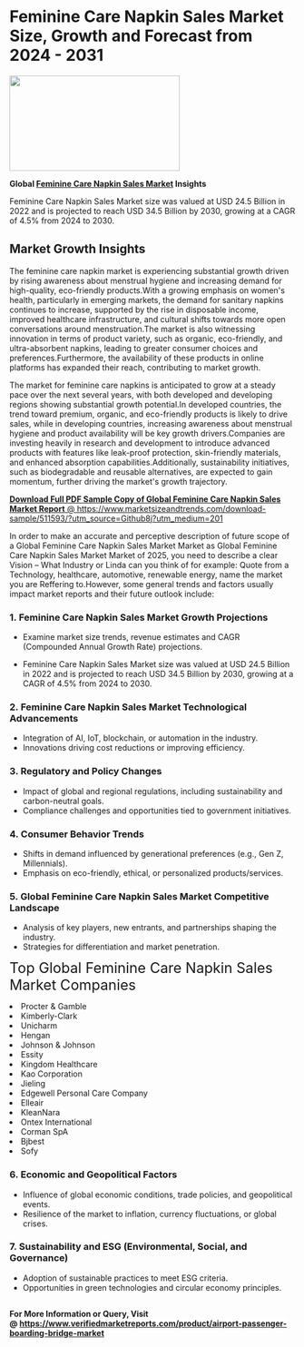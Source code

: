 <H1>Feminine Care Napkin Sales Market Size, Growth and Forecast from 2024 - 2031</H1><img class="aligncenter size-medium wp-image-584254" src="https://thirdeyenews.in/wp-content/uploads/2024/09/Global-Market-Research-300x168.jpeg" alt="" width="300" height="168" /><p><strong>Global&nbsp;<a href="https://www.marketsizeandtrends.com/download-sample/511593/?utm_source=Github8j?utm_medium=201">Feminine Care Napkin Sales Market</a> Insights</strong></p><p>Feminine Care Napkin Sales Market size was valued at USD 24.5 Billion in 2022 and is projected to reach USD 34.5 Billion by 2030, growing at a CAGR of 4.5% from 2024 to 2030.</p><p><h2>Market Growth Insights</h2> <p>The feminine care napkin market is experiencing substantial growth driven by rising awareness about menstrual hygiene and increasing demand for high-quality, eco-friendly products.With a growing emphasis on women's health, particularly in emerging markets, the demand for sanitary napkins continues to increase, supported by the rise in disposable income, improved healthcare infrastructure, and cultural shifts towards more open conversations around menstruation.The market is also witnessing innovation in terms of product variety, such as organic, eco-friendly, and ultra-absorbent napkins, leading to greater consumer choices and preferences.Furthermore, the availability of these products in online platforms has expanded their reach, contributing to market growth.</p> <p><a href="#"></a></p> <p>The market for feminine care napkins is anticipated to grow at a steady pace over the next several years, with both developed and developing regions showing substantial growth potential.In developed countries, the trend toward premium, organic, and eco-friendly products is likely to drive sales, while in developing countries, increasing awareness about menstrual hygiene and product availability will be key growth drivers.Companies are investing heavily in research and development to introduce advanced products with features like leak-proof protection, skin-friendly materials, and enhanced absorption capabilities.Additionally, sustainability initiatives, such as biodegradable and reusable alternatives, are expected to gain momentum, further driving the market's growth trajectory.</p> <p><a href="#"></p><p><span class=""><strong>Download Full PDF Sample Copy of Global Feminine Care Napkin Sales Market Report</strong> @ <a href="https://www.marketsizeandtrends.com/download-sample/511593/?utm_source=Github8j?utm_medium=201" target="_blank">https://www.marketsizeandtrends.com/download-sample/511593/?utm_source=Github8j?utm_medium=201</a></span></p><p>In order to make an accurate and perceptive description of future scope of a Global&nbsp;Feminine Care Napkin Sales Market Market as Global&nbsp;Feminine Care Napkin Sales Market Market of 2025, you need to describe a clear Vision &ndash; What Industry or Linda can you think of for example: Quote from a Technology, healthcare, automotive, renewable energy, name the market you are Reffering to.However, some general trends and factors usually impact market reports and their future outlook include:</p><h3>1.&nbsp;<strong>Feminine Care Napkin Sales Market Growth Projections</strong></h3><ul><li>Examine market size trends, revenue estimates and CAGR (Compounded Annual Growth Rate) projections.</li><li><p>Feminine Care Napkin Sales Market size was valued at USD 24.5 Billion in 2022 and is projected to reach USD 34.5 Billion by 2030, growing at a CAGR of 4.5% from 2024 to 2030.</p></li></ul><h3>2.&nbsp;<strong>Feminine Care Napkin Sales Market Technological Advancements</strong></h3><ul><li>Integration of AI, IoT, blockchain, or automation in the industry.</li><li>Innovations driving cost reductions or improving efficiency.</li></ul><h3>3.&nbsp;<strong>Regulatory and Policy Changes</strong></h3><ul><li>Impact of global and regional regulations, including sustainability and carbon-neutral goals.</li><li>Compliance challenges and opportunities tied to government initiatives.</li></ul><h3>4.&nbsp;<strong>Consumer Behavior Trends</strong></h3><ul><li>Shifts in demand influenced by generational preferences (e.g., Gen Z, Millennials).</li><li>Emphasis on eco-friendly, ethical, or personalized products/services.</li></ul><h3>5.&nbsp;<strong>Global Feminine Care Napkin Sales Market Competitive Landscape</strong></h3><ul><li>Analysis of key players, new entrants, and partnerships shaping the industry.</li><li>Strategies for differentiation and market penetration.</li></ul><p data-pm-slice="1 1 []"><span style="color: inherit; font-family: inherit; font-size: 25px;">Top Global Feminine Care Napkin Sales Market Companies</span></p><div class="" data-test-id=""><p><li>Procter & Gamble</li><li> Kimberly-Clark</li><li> Unicharm</li><li> Hengan</li><li> Johnson & Johnson</li><li> Essity</li><li> Kingdom Healthcare</li><li> Kao Corporation</li><li> Jieling</li><li> Edgewell Personal Care Company</li><li> Elleair</li><li> KleanNara</li><li> Ontex International</li><li> Corman SpA</li><li> Bjbest</li><li> Sofy</li></p></div><h3>6.&nbsp;<strong>Economic and Geopolitical Factors</strong></h3><ul><li>Influence of global economic conditions, trade policies, and geopolitical events.</li><li>Resilience of the market to inflation, currency fluctuations, or global crises.</li></ul><h3>7.&nbsp;<strong>Sustainability and ESG (Environmental, Social, and Governance)</strong></h3><ul><li>Adoption of sustainable practices to meet ESG criteria.</li><li>Opportunities in green technologies and circular economy principles.</li></ul><h2><strong style="font-size: 14px;">For More Information or Query, Visit @&nbsp;</strong><a style="background-color: #ffffff; font-size: 14px;" href="https://www.marketsizeandtrends.com/report/feminine-care-napkin-sales-market/" target="_blank">https://www.verifiedmarketreports.com/product/airport-passenger-boarding-bridge-market</a></h2>